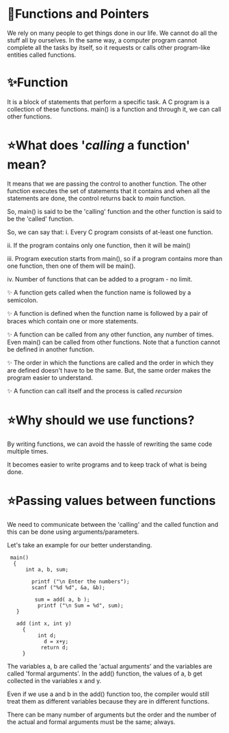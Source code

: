 # 🌟Functions and Pointers

We rely on many people to get things done in our life. We cannot do all the stuff all by ourselves.
In the same way, a computer program cannot complete all the tasks by itself, so it requests or calls other program-like entities called functions. 

# ✨Function

It is a block of statements that perform a specific task. A C program is a collection of these functions.
main() is a function and through it, we can call other functions.

# ⭐What does '*calling* a function' mean?

It means that we are passing the control to another function. The other function executes the set of statements that it contains and when all the statements are done, the control returns back to *main* function.

So, main() is said to be the 'calling' function and the other function is said to be the 'called' function.

So, we can say that:
i. Every C program consists of at-least one function.
  
ii. If the program contains only one function, then it will be main()
  
iii. Program execution starts from main(), so if a program contains more than one function, then one of them will be main().

iv. Number of functions that can be added to a program - no limit.

✨ A function gets called when the function name is followed by a semicolon.

✨ A function is defined when the function name is followed by a pair of braces which contain one or more statements.

✨ A function can be called from any other function, any number of times. Even main() can be called from other functions. Note that a function cannot be defined in another function.

✨ The order in which the functions are called and the order in which they are defined doesn't have to be the same. But, the same order makes the program easier to understand.

✨ A function can call itself and the process is called *recursion*

# ⭐Why should we use functions?

By writing functions, we can avoid the hassle of rewriting the same code multiple times.

It becomes easier to write programs and to keep track of what is being done.

# ⭐Passing values between functions

We need to communicate between the 'calling' and the called function and this can be done using arguments/parameters.

Let's take an example for our better understanding.

     main()
      {
          int a, b, sum;

            printf ("\n Enter the numbers");
            scanf ("%d %d", &a, &b);
 
             sum = add( a, b );
              printf ("\n Sum = %d", sum);
       }

       add (int x, int y)
         {
              int d;
                d = x+y;
               return d;
         }

The variables a, b are called the 'actual arguments' and the variables are called 'formal arguments'. 
In the add() function, the values of a, b get collected in the variables x and y.

Even if we use a and b in the add() function too, the compiler would still treat them as different variables because they are in different functions.

There can be many number of arguments but the order and the number of the actual and formal arguments must be the same; always.

